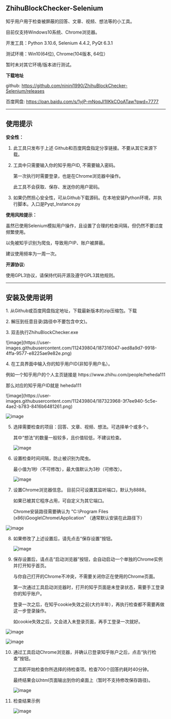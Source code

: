 <h2> ZhihuBlockChecker-Selenium </h2>
知乎用户用于检查被屏蔽的回答、文章、视频、想法等的小工具。<p>
目前仅支持Windows10系统、Chrome浏览器。<p>

开发工具：Python 3.10.6, Selenium 4.4.2, PyQt 6.3.1<p>
测试环境：Win10(64位), Chrome(104版本, 64位）<p>
暂时未对其它环境/版本进行测试。

**下载地址**<p>
github: https://github.com/ninini1990/ZhihuBlockChecker-Selenium/releases<p>
百度网盘: https://pan.baidu.com/s/1yjP-mNoqJl1llKkCOoATaw?pwd=7777 <p>

---
<h2>使用提示</h2> <p>

**安全性：**<p>
1. 此工具只发布于上述 Github和百度网盘指定分享链接。不要从其它来源下载。<p>
2. 工具中只需要输入你的知乎用户ID, 不需要输入密码。<p>
第一次执行时需要登录，也是在Chrome浏览器中操作。<p>
此工具不会获取、保存、发送你的用户密码。<p>
3. 如果仍然担心安全性，可从Github下载源码。在本地安装Python环境，并执行脚本。入口是Pyqt_Instance.py<p>

**使用风险提示：**<p>
虽然已使用Selenium模拟用户操作，且设置了合理的检查间隔，但仍然不要过度频繁使用。<p>
以免被知乎识别为爬虫，导致用户IP、账户被屏蔽。<p>
建议使用频率为一周一次。<p>

**开源协议:**<p>
使用GPL3协议，请保持代码开源及遵守GPL3其他规则。

---
<h2>安装及使用说明</h2>
1. 从Github或百度网盘指定地址，下载最新版本的zip压缩包。下载<p>
2. 解压到任意目录(路径中不要包含中文)。<p>
3. 双击执行ZhihuBlockChecker.exe<p>
![image](https://user-images.githubusercontent.com/112439804/187316047-aed8a9d7-9918-4ffa-9577-e8225ae9e82e.png)
<p>
4. 在工具界面中输入你的知乎用户ID(非知乎用户名）。<p>
例如一个知乎用户的个人主页链接是 https://www.zhihu.com/people/heheda111 <p>
那么对应的知乎用户ID就是 heheda111<p>
![image](https://user-images.githubusercontent.com/112439804/187323968-3f7ee940-5c5e-4ae2-b783-8416b6481261.png)

![image](https://user-images.githubusercontent.com/112439804/187323927-8ed39060-4257-44df-b1fa-1b805a0e93b0.png)

5. 选择需要检查的项目：回答、文章、视频、想法。可选择单个或多个。<p>
其中“想法”的数量一般较多，且价值较低，不建议检查。<p>
![image](https://user-images.githubusercontent.com/112439804/187318983-00b368a1-25da-4272-9949-61e0a91778da.png)

6. 设置检查时间间隔，防止被识别为爬虫。<p>
最小值为1秒（不可修改），最大值默认为3秒（可修改）。<p>
![image](https://user-images.githubusercontent.com/112439804/187319847-eca651a7-9371-4c24-baf2-88dc68dacede.png)


7. 设置Chrome浏览器信息。
目前只可设置其监听端口，默认为8888。<p>
如果已被其它程序占用，可自定义为其它端口。<p>
Chrome安装路径需要确认为 "C:\\Program Files (x86)\\Google\\Chrome\\Application" （通常默认安装在此路径下）<p>

![image](https://user-images.githubusercontent.com/112439804/187319865-13c4528c-2b52-4fc5-895a-9642a3acf036.png)

8. 如果修改了上述设置后，请先点击“保存设置”按钮。<p>
![image](https://user-images.githubusercontent.com/112439804/187324053-e4c9837c-a5a6-4fcb-898d-948586e71302.png)

9. 保存设置后，请点击“启动浏览器”按钮，会自动启动一个单独的Chrome实例并打开知乎首页。<p>
与你自己打开的Chrome不冲突，不需要关闭你正在使用的Chrome页面。<p>
第一次通过工具启动浏览器时，打开的知乎页面是未登录状态，需要手工登录你的知乎账户。<p>
登录一次之后，在知乎cookie失效之前(大约半年），再执行检查都不需要再做这一步登录操作。<p>
如cookie失效之后，又会进入未登录页面，再手工登录一次就好。<p>

![image](https://user-images.githubusercontent.com/112439804/187320429-76ed4425-fd15-471e-801a-08fee7bb8dca.png)

![image](https://user-images.githubusercontent.com/112439804/187324092-97b494ab-e593-4a24-8cea-31082b427f2b.png)


10. 通过工具启动Chrome浏览器，并确认已登录知乎账户之后，点击“执行检查”按钮。<p>
工具即开始检查你所选择的待检查项。检查700个回答约耗时40分钟。<p>
最终结果会以html页面输出到你的桌面上（暂时不支持修改保存路径)。<p>
![image](https://user-images.githubusercontent.com/112439804/187324173-e5801b8f-9b06-4a3c-85aa-3e7be5a757b2.png)

11. 检查结果示例<p>
![image](https://user-images.githubusercontent.com/112439804/187324284-067283e3-9069-4377-b7c9-56917391c461.png)






